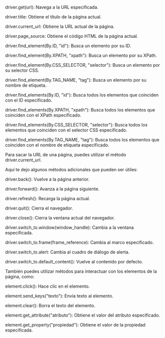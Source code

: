 driver.get(url): Navega a la URL especificada.

driver.title: Obtiene el título de la página actual.

driver.current_url: Obtiene la URL actual de la página.

driver.page_source: Obtiene el código HTML de la página actual.

driver.find_element(By.ID, "id"): Busca un elemento por su ID.

driver.find_element(By.XPATH, "xpath"): Busca un elemento por su XPath.

driver.find_element(By.CSS_SELECTOR, "selector"): Busca un elemento por su selector CSS.

driver.find_element(By.TAG_NAME, "tag"): Busca un elemento por su nombre de etiqueta.

driver.find_elements(By.ID, "id"): Busca todos los elementos que coinciden con el ID especificado.

driver.find_elements(By.XPATH, "xpath"): Busca todos los elementos que coinciden con el XPath especificado.

driver.find_elements(By.CSS_SELECTOR, "selector"): Busca todos los elementos que coinciden con el selector CSS especificado.

driver.find_elements(By.TAG_NAME, "tag"): Busca todos los elementos que coinciden con el nombre de etiqueta especificado.


Para sacar la URL de una página, puedes utilizar el método driver.current_url.


Aquí te dejo algunos métodos adicionales que pueden ser útiles:



driver.back(): Vuelve a la página anterior.

driver.forward(): Avanza a la página siguiente.

driver.refresh(): Recarga la página actual.

driver.quit(): Cierra el navegador.

driver.close(): Cierra la ventana actual del navegador.

driver.switch_to.window(window_handle): Cambia a la ventana especificada.

driver.switch_to.frame(frame_reference): Cambia al marco especificado.

driver.switch_to.alert: Cambia al cuadro de diálogo de alerta.

driver.switch_to.default_content(): Vuelve al contenido por defecto.


También puedes utilizar métodos para interactuar con los elementos de la página, como:



element.click(): Hace clic en el elemento.

element.send_keys("texto"): Envía texto al elemento.

element.clear(): Borra el texto del elemento.

element.get_attribute("atributo"): Obtiene el valor del atributo especificado.

element.get_property("propiedad"): Obtiene el valor de la propiedad especificada.